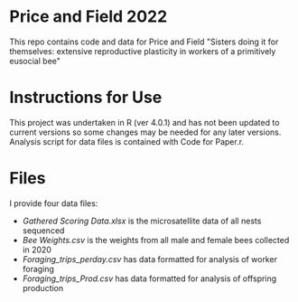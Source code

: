 # Price and Field 2022

This repo contains code and data for Price and Field "Sisters doing it for themselves: extensive reproductive plasticity in workers of a primitively eusocial bee"

# Instructions for Use

This project was undertaken in  R (ver 4.0.1) and has not been updated to current versions so some changes may be needed for any later versions. Analysis script for data files is contained with Code for Paper.r. 

# Files

I provide four data files: 
* *Gathered Scoring Data.xlsx* is the microsatellite data of all nests sequenced
* *Bee Weights.csv* is the weights from all male and female bees collected in 2020
* *Foraging_trips_perday.csv* has data formatted for analysis of worker foraging
* *Foraging_trips_Prod.csv* has data formatted for analysis of offspring production
